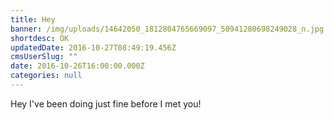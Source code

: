 ```yaml
---
title: Hey
banner: /img/uploads/14642050_1812804765669097_50941280698249028_n.jpg
shortdesc: OK
updatedDate: 2016-10-27T08:49:19.456Z
cmsUserSlug: ""
date: 2016-10-26T16:00:00.000Z
categories: null
---
```


Hey I've been doing just fine before I met you!